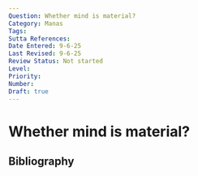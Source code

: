 ```yaml
---
Question: Whether mind is material?
Category: Manas
Tags: 
Sutta References: 
Date Entered: 9-6-25
Last Revised: 9-6-25
Review Status: Not started
Level: 
Priority: 
Number: 
Draft: true
---
```


# Whether mind is material?

## Bibliography

<!-- 

Notes:



-->
